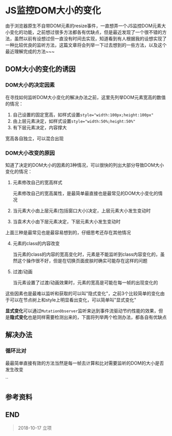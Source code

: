 # JS监控DOM大小的变化

由于浏览器原生不自带DOM元素的resize事件，一直想弄一个JS监控DOM元素大小变化的功能，之前想过很多方法都各有优缺点，但是最近发现了一个很不错的方法，虽然以前有设想过但一直没有时间去实现，知道看到有人根据我的设想实现了一种比较优良的监听方法，这篇文章将会列举一下过去想到的一些方法，以及这个最近理解完成的方法~~~

## DOM大小的变化的诱因

### DOM大小的决定因素

在寻找如何监听DOM大小变化的解决办法之前，这里先列举DOM元素宽高的数值的情况：

1.  自己设置的固定宽高，如样式设置`style="width:100px;height:100px"`
2.  由上层元素决定，如样式设置`style="width:50%;height:50%"`
3.  有下层元素决定，内容撑大

宽高各自独立，可以混合出现

### DOM大小改变的原因

知道了决定的DOM大小的因素的3种情况，可以很快的列出大部分导致DOM大小变化的情况：

1.  元素修改自己的宽高样式

    元素修改自己的宽高属性，是最简单最直接也是最常见的DOM大小变化的情况

2.  当元素大小由上层元素(包括窗口大小)决定，上层元素大小发生变动时
3.  当袁术大小由下层元素决定，下层元素大小发生变动时

上面三种是最常见也是最容易想到的，仔细思考还存在其他情况

4.  元素的class的内容改变

    当元素的class的内容的宽高变化时，元素是不能监听到class内容变化的，虽然这个操作很不好，但是在切换页面皮肤时确实可能存在这样的问题

5.  过渡/动画

    当元素设置了过渡/动画效果时，元素的宽高是可能在每一帧的出现变化的

这些因素也是最难以监听和获取的可以叫"隐式变化"，之前3个比较简单的变化由于可以在节点树上和style上明显看出变化，可以简单叫"显式变化"

**显式变化**可以通过`MutationObserver`监听来达到事件流驱动节约性能的效果，但是**隐式变化**也是同样需要检测出来的，下面将列举两个检测办法，都各自有优缺点

## 解决办法

### 循环比对

最最简单直接有效的方法当然是每一帧去计算和比对需要监听的DOM的大小是否发生改变

``



## 参考资料

[](https://www.w3.org/TR/cssom-view-1/#scrolling)
[](https://blog.crimx.com/2017/07/15/element-onresize/)

## END

>   2018-10-17   立项
